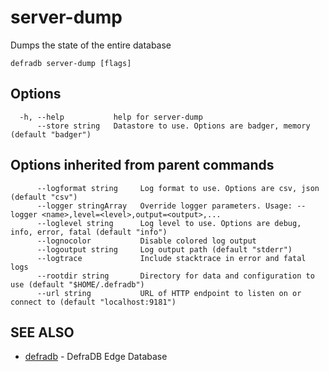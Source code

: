 # server-dump

Dumps the state of the entire database

```
defradb server-dump [flags]
```

## Options

```
  -h, --help           help for server-dump
      --store string   Datastore to use. Options are badger, memory (default "badger")
```

## Options inherited from parent commands

```
      --logformat string     Log format to use. Options are csv, json (default "csv")
      --logger stringArray   Override logger parameters. Usage: --logger <name>,level=<level>,output=<output>,...
      --loglevel string      Log level to use. Options are debug, info, error, fatal (default "info")
      --lognocolor           Disable colored log output
      --logoutput string     Log output path (default "stderr")
      --logtrace             Include stacktrace in error and fatal logs
      --rootdir string       Directory for data and configuration to use (default "$HOME/.defradb")
      --url string           URL of HTTP endpoint to listen on or connect to (default "localhost:9181")
```

## SEE ALSO

* [defradb](defradb.md)	 - DefraDB Edge Database

